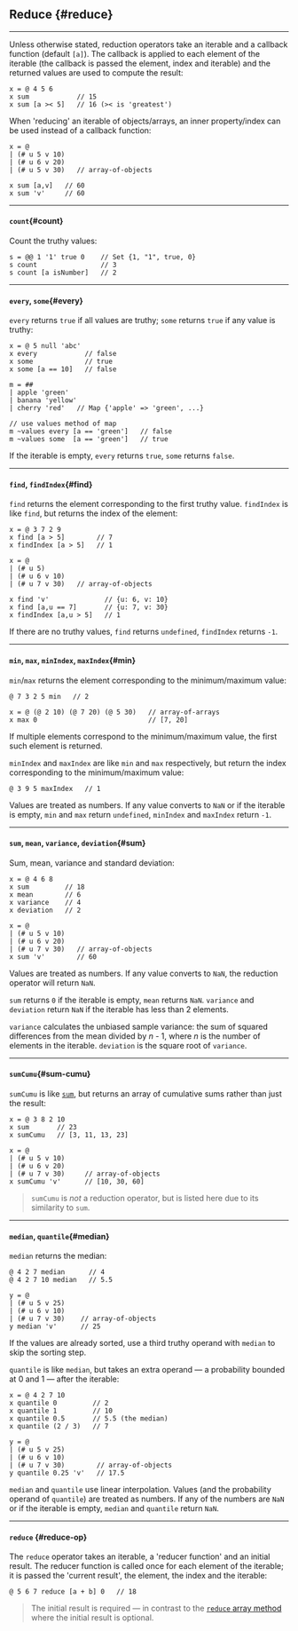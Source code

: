 ## Reduce {#reduce}

---

Unless otherwise stated, reduction operators take an iterable and a callback function (default `[a]`). The callback is applied to each element of the iterable (the callback is passed the element, index and iterable) and the returned values are used to compute the result:

```
x = @ 4 5 6
x sum            // 15
x sum [a >< 5]   // 16 (>< is 'greatest')
```

When 'reducing' an iterable of objects/arrays, an inner property/index can be used instead of a callback function:

```
x = @ 
| (# u 5 v 10)
| (# u 6 v 20)
| (# u 5 v 30)   // array-of-objects

x sum [a,v]   // 60
x sum 'v'     // 60
```

---
 
#### `count`{#count}

Count the truthy values:

```
s = @@ 1 '1' true 0    // Set {1, "1", true, 0}
s count                // 3
s count [a isNumber]   // 2
```

---

#### `every`, `some`{#every}

`every` returns `true` if all values are truthy; `some` returns `true` if any value is truthy:

```
x = @ 5 null 'abc'
x every            // false
x some             // true
x some [a == 10]   // false

m = ##
| apple 'green'
| banana 'yellow'
| cherry 'red'   // Map {'apple' => 'green', ...}

// use values method of map
m ~values every [a == 'green']   // false 
m ~values some  [a == 'green']   // true
```

If the iterable is empty, `every` returns `true`, `some` returns `false`.

---

#### `find`, `findIndex`{#find}

`find` returns the element corresponding to the first truthy value. `findIndex` is like `find`, but returns the index of the element:

```
x = @ 3 7 2 9
x find [a > 5]        // 7
x findIndex [a > 5]   // 1

x = @
| (# u 5)
| (# u 6 v 10)
| (# u 7 v 30)   // array-of-objects

x find 'v'              // {u: 6, v: 10}
x find [a,u == 7]       // {u: 7, v: 30}
x findIndex [a,u > 5]   // 1
```

If there are no truthy values, `find` returns `undefined`, `findIndex` returns `-1`.

---

#### `min`, `max`, `minIndex`, `maxIndex`{#min}

`min`/`max` returns the element corresponding to the minimum/maximum value:

```
@ 7 3 2 5 min   // 2

x = @ (@ 2 10) (@ 7 20) (@ 5 30)   // array-of-arrays
x max 0                            // [7, 20]
```

If multiple elements correspond to the minimum/maximum value, the first such element is returned.

`minIndex` and `maxIndex` are like `min` and `max` respectively, but return the index corresponding to the minimum/maximum value:

```
@ 3 9 5 maxIndex   // 1
```

Values are treated as numbers. If any value converts to `NaN` or if the iterable is empty, `min` and `max` return `undefined`, `minIndex` and `maxIndex` return `-1`.

---

#### `sum`, `mean`, `variance`, `deviation`{#sum}

Sum, mean, variance and standard deviation:

```
x = @ 4 6 8
x sum         // 18
x mean        // 6
x variance    // 4
x deviation   // 2

x = @
| (# u 5 v 10)
| (# u 6 v 20)
| (# u 7 v 30)   // array-of-objects
x sum 'v'        // 60
```

Values are treated as numbers. If any value converts to `NaN`, the reduction operator will return `NaN`.

`sum` returns `0` if the iterable is empty, `mean` returns `NaN`. `variance` and `deviation` return `NaN` if the iterable has less than 2 elements.

`variance` calculates the unbiased sample variance: the sum of squared differences from the mean divided by _n_ - 1, where _n_ is the number of elements in the iterable. `deviation` is the square root of `variance`.

---

#### `sumCumu`{#sum-cumu} 

`sumCumu` is like [`sum`](#sum), but returns an array of cumulative sums rather than just the result:

```
x = @ 3 8 2 10
x sum       // 23
x sumCumu   // [3, 11, 13, 23]

x = @
| (# u 5 v 10)
| (# u 6 v 20)
| (# u 7 v 30)     // array-of-objects
x sumCumu 'v'      // [10, 30, 60]
```

> `sumCumu` is _not_ a reduction operator, but is listed here due to its similarity to `sum`.

---

#### `median`, `quantile`{#median}

`median` returns the median:

```
@ 4 2 7 median      // 4
@ 4 2 7 10 median   // 5.5

y = @ 
| (# u 5 v 25)
| (# u 6 v 10)
| (# u 7 v 30)    // array-of-objects
y median 'v'      // 25
```

If the values are already sorted, use a third truthy operand with `median` to skip the sorting step.

`quantile` is like `median`, but takes an extra operand &mdash; a probability bounded at 0 and 1 &mdash; after the iterable:

```
x = @ 4 2 7 10 
x quantile 0         // 2
x quantile 1         // 10
x quantile 0.5       // 5.5 (the median)
x quantile (2 / 3)   // 7

y = @ 
| (# u 5 v 25)
| (# u 6 v 10)
| (# u 7 v 30)        // array-of-objects
y quantile 0.25 'v'   // 17.5
```

`median` and `quantile` use linear interpolation. Values (and the probability operand of `quantile`) are treated as numbers. If any of the numbers are `NaN` or if the iterable is empty, `median` and `quantile` return `NaN`.

---

#### `reduce` {#reduce-op}

The `reduce` operator takes an iterable, a 'reducer function' and an initial result. The reducer function is called once for each element of the iterable; it is passed the 'current result', the element, the index and the iterable:

```
@ 5 6 7 reduce [a + b] 0   // 18
```

> The initial result is required &mdash; in contrast to the [`reduce` array method](https://developer.mozilla.org/en-US/docs/Web/JavaScript/Reference/Global_Objects/Array/Reduce) where the initial result is optional.